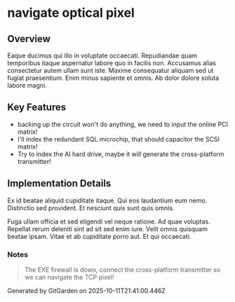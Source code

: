 # navigate optical pixel

## Overview
Eaque ducimus qui illo in voluptate occaecati. Repudiandae quam temporibus itaque aspernatur labore quo in facilis non. Accusamus alias consectetur autem ullam sunt iste. Maxime consequatur aliquam sed ut fugiat praesentium. Enim minus sapiente et omnis. Ab dolor dolore soluta labore magni.

## Key Features
- backing up the circuit won't do anything, we need to input the online PCI matrix!
- I'll index the redundant SQL microchip, that should capacitor the SCSI matrix!
- Try to index the AI hard drive, maybe it will generate the cross-platform transmitter!

## Implementation Details
Ex id beatae aliquid cupiditate itaque. Qui eos laudantium eum nemo. Distinctio sed provident. Et nesciunt quis sunt quis omnis.
 Fuga ullam officia et sed eligendi vel neque ratione. Ad quae voluptas. Repellat rerum deleniti sint ad sit sed enim iure. Velit omnis quisquam beatae ipsam. Vitae et ab cupiditate porro aut. Et qui occaecati.

### Notes
> The EXE firewall is down, connect the cross-platform transmitter so we can navigate the TCP pixel!

Generated by GitGarden on 2025-10-11T21:41:00.446Z